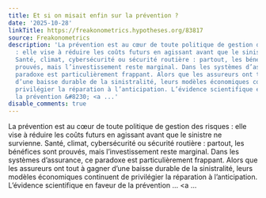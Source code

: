 ```yaml
---
title: Et si on misait enfin sur la prévention ?
date: '2025-10-28'
linkTitle: https://freakonometrics.hypotheses.org/83817
source: Freakonometrics
description: 'La prévention est au cœur de toute politique de gestion des risques
  : elle vise à réduire les coûts futurs en agissant avant que le sinistre ne survienne.
  Santé, climat, cybersécurité ou sécurité routière : partout, les bénéfices sont
  prouvés, mais l’investissement reste marginal. Dans les systèmes d’assurance, ce
  paradoxe est particulièrement frappant. Alors que les assureurs ont tout à gagner
  d’une baisse durable de la sinistralité, leurs modèles économiques continuent de
  privilégier la réparation à l’anticipation. L’évidence scientifique en faveur de
  la prévention &#8230; <a ...'
disable_comments: true
---
```

La prévention est au cœur de toute politique de gestion des risques : elle vise à réduire les coûts futurs en agissant avant que le sinistre ne survienne. Santé, climat, cybersécurité ou sécurité routière : partout, les bénéfices sont prouvés, mais l’investissement reste marginal. Dans les systèmes d’assurance, ce paradoxe est particulièrement frappant. Alors que les assureurs ont tout à gagner d’une baisse durable de la sinistralité, leurs modèles économiques continuent de privilégier la réparation à l’anticipation. L’évidence scientifique en faveur de la prévention &#8230; <a ...